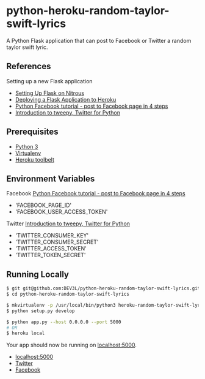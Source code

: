 # python-heroku-random-taylor-swift-lyrics

A Python Flask application that can post to Facebook or Twitter a random taylor swift lyric.


## References

Setting up a new Flask application

- [Setting Up Flask on Nitrous](https://community.nitrous.io/tutorials/setting-up-flask-on-nitrous)
- [Deploying a Flask Application to Heroku](https://community.nitrous.io/tutorials/deploying-a-flask-application-to-heroku)
- [Python Facebook tutorial - post to Facebook page in 4 steps](http://nodotcom.org/python-facebook-tutorial.html)
- [Introduction to tweepy, Twitter for Python](http://pythoncentral.io/introduction-to-tweepy-twitter-for-python/)


## Prerequisites

- [Python 3](https://www.python.org/downloads/)
- [Virtualenv](http://docs.python-guide.org/en/latest/dev/virtualenvs/)
- [Heroku toolbelt](https://devcenter.heroku.com/articles/heroku-command-line)


## Environment Variables

Facebook
[Python Facebook tutorial - post to Facebook page in 4 steps](http://nodotcom.org/python-facebook-tutorial.html)
- 'FACEBOOK_PAGE_ID'
- 'FACEBOOK_USER_ACCESS_TOKEN'

Twitter
[Introduction to tweepy, Twitter for Python](http://pythoncentral.io/introduction-to-tweepy-twitter-for-python/)
- 'TWITTER_CONSUMER_KEY'
- 'TWITTER_CONSUMER_SECRET' 
- 'TWITTER_ACCESS_TOKEN'
- 'TWITTER_TOKEN_SECRET'


## Running Locally

```sh
$ git git@github.com:DEV3L/python-heroku-random-taylor-swift-lyrics.git
$ cd python-heroku-random-taylor-swift-lyrics

$ mkvirtualenv -p /usr/local/bin/python3 heroku-random-taylor-swift-lyrics
$ python setup.py develop

$ python app.py --host 0.0.0.0 --port 5000
# OR
$ heroku local
```

Your app should now be running on [localhost:5000](http://localhost:5000/).

- [localhost:5000](http://localhost:5000/)
- [Twitter](http://localhost:5000/facebook)
- [Facebook](http://localhost:5000/twitter)
